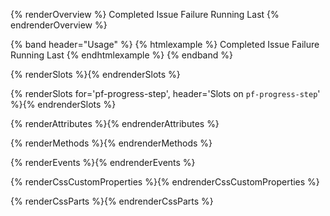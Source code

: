 {% renderOverview %}
<pf-progress-stepper>
  <pf-progress-step variant="success">Completed</pf-progress-step>
  <pf-progress-step variant="warning">Issue</pf-progress-step>
  <pf-progress-step variant="danger">Failure</pf-progress-step>
  <pf-progress-step current variant="info">Running</pf-progress-step>
  <pf-progress-step>Last</pf-progress-step>
</pf-progress-stepper>
{% endrenderOverview %}

{% band header="Usage" %}
  {% htmlexample %}
  <pf-progress-stepper>
    <pf-progress-step variant="success">Completed</pf-progress-step>
    <pf-progress-step current variant="warning">Issue</pf-progress-step>
    <pf-progress-step variant="danger">Failure</pf-progress-step>
    <pf-progress-step variant="info">Running</pf-progress-step>
    <pf-progress-step>Last</pf-progress-step>
  </pf-progress-stepper>
  {% endhtmlexample %}
{% endband %}

{% renderSlots %}{% endrenderSlots %}

{% renderSlots for='pf-progress-step', header='Slots on `pf-progress-step`' %}{% endrenderSlots %}

{% renderAttributes %}{% endrenderAttributes %}

{% renderMethods %}{% endrenderMethods %}

{% renderEvents %}{% endrenderEvents %}

{% renderCssCustomProperties %}{% endrenderCssCustomProperties %}

{% renderCssParts %}{% endrenderCssParts %}
